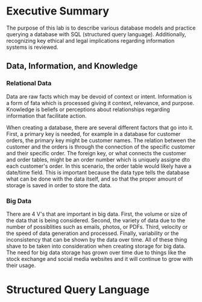 # Executive Summary
The purpose of this lab is to describe various database models and practice querying a database with SQL (structured query language). Additionally, recognizing key ethical and legal implications regarding information systems is reviewed.
## Data, Information, and Knowledge
### Relational Data
Data are raw facts which may be devoid of context or intent. Information is a form of fata which is processed giving it context, relevance, and purpose. Knowledge is beliefs or perceptions about relationships regarding information that facilitate action. 

When creating a database, there are several different factors that go into it. First, a primary key is needed, for example in a database for customer orders, the primary key might be customer names. The relation between the customer and the orders is through the connection of the specific customer and their specific order. The foreign key, or what connects the customer and order tables, might be an order number which is uniquely assigne dto each customer's order. In this scenario, the order table would likely have a date/time field. This is important because the data type tells the database what can be done with the data itself, and so that the proper amount of storage is saved in order to store the data. 
### Big Data
There are 4 V's that are important in big data. First, the volume or size of the data that is being considered. Second, the variety of data due to the number of possiblities such as emails, photos, or PDFs. Third, velocity or the speed of data generation and processed. Finally, variability or the inconsistency that can be shown by the data over time. All of these thing shave to be taken into consideration when creating storage for big data. The need for big data storage has grown over time due to things like the stock exchange and social media websites and it will continue to grow with their usage. 
# Structured Query Language 
